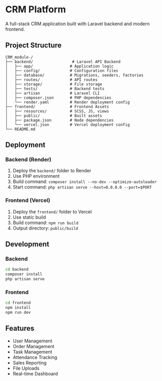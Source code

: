 # CRM Platform

A full-stack CRM application built with Laravel backend and modern frontend.

## Project Structure

```
CRM_module-/
├── backend/                 # Laravel API Backend
│   ├── app/                # Application logic
│   ├── config/             # Configuration files
│   ├── database/           # Migrations, seeders, factories
│   ├── routes/             # API routes
│   ├── storage/            # File storage
│   ├── tests/              # Backend tests
│   ├── artisan             # Laravel CLI
│   ├── composer.json       # PHP dependencies
│   └── render.yaml         # Render deployment config
├── frontend/               # Frontend Assets
│   ├── resources/          # SCSS, JS, views
│   ├── public/             # Built assets
│   ├── package.json        # Node dependencies
│   └── vercel.json         # Vercel deployment config
└── README.md
```

## Deployment

### Backend (Render)
1. Deploy the `backend/` folder to Render
2. Use PHP environment
3. Build command: `composer install --no-dev --optimize-autoloader`
4. Start command: `php artisan serve --host=0.0.0.0 --port=$PORT`

### Frontend (Vercel)
1. Deploy the `frontend/` folder to Vercel
2. Use static build
3. Build command: `npm run build`
4. Output directory: `public/build`

## Development

### Backend
```bash
cd backend
composer install
php artisan serve
```

### Frontend
```bash
cd frontend
npm install
npm run dev
```

## Features

- User Management
- Order Management
- Task Management
- Attendance Tracking
- Sales Reporting
- File Uploads
- Real-time Dashboard